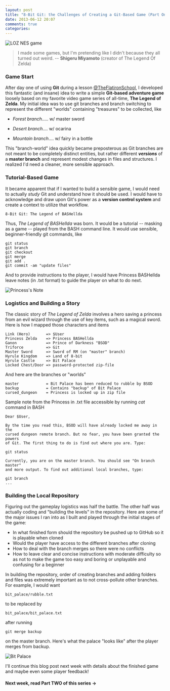 ```yaml
---
layout: post
title: "8-Bit Git: the Challenges of Creating a Git-Based Game (Part One)"
date: 2013-06-12 20:07
comments: true
categories:
---
```


![LOZ NES game](http://www.consoleclassix.com/info_img/Legend_of_Zelda_NES_ScreenShot1.jpg)
>I made some games, but I'm pretending like I didn't because they all turned out weird. -- **Shigeru Miyamoto** (creator of The Legend Of Zelda)

### Game Start

After day one of using **Git** during a lesson [@TheFlatironSchool](http://flatironschool.com "@FlatironSchool"), I developed this fantastic (and insane) idea to write a simple **Git-based adventure game** loosely based on my favorite video game series of all-time, **The Legend of Zelda**. My initial idea was to use git branches and branch switching to represent the different "worlds" containing "treasures" to be collected, like

- *Forest branch*….. w/ master sword

- *Desert branch*…. w/ ocarina

- *Mountain branch*…. w/ fairy in a bottle

This "branch-world" idea quickly became preposterous as Git branches are not meant to be completely distinct entities, but rather different _**versions**_ of a **master branch** and represent modest changes in files and structures. I realized I'd need a cleaner, more sensible approach.

### Tutorial-Based Game

It became apparent that if I wanted to build a sensible game, I would need to actually _study_ Git and understand how it should be used. I would have to acknowledge and draw upon Git's power as a **version control system** and create a context to utilize that workflow.

    8-Bit Git: The Legend of BASHellda

Thus, _The Legend of BASHellda_ was born. It would be a tutorial -- masking as a game -- played from the BASH command line. It would use sensible, beginner-friendly git commands, like

    git status
    git branch
    git checkout
    git merge
    git add .
    git commit -am "update files"

And to provide instructions to the player, I would have Princess BASHellda leave notes (in .txt format) to guide the player on what to do next.

![Princess's Note](http://www.ningmusic.com/img/BASHellda.png)

### Logistics and Building a Story


The classic story of _The Legend of Zelda_ involves a hero saving a princess from an evil wizard through the use of key items, such as a magical sword. Here is how I mapped those characters and items

    Link (Hero)       => $User
    Princess Zelda    => Princess BASHellda
    Ganon             => Prince of Darkness "BSOD"
    Triforce          => Git
    Master Sword      => Sword of RM (on "master" branch)
    Hyrule Kingdom    => Land of 8-bit
    Hyrule Castle     => Bit Palace
    Locked Chest/Door => password-protected zip-file

And here are the branches or "worlds"

    master            = Bit Palace has been reduced to rubble by BSOD
    backup            = Contains "backup" of Bit Palace
    cursed_dungeon    = Princess is locked up in zip file

Sample note from the Princess in .txt file accessible by running *cat* command in BASH

    Dear $User,

    By the time you read this, BSOD will have already locked me away in the
    cursed dungeon remote branch. But no fear, you have been granted the powers
    of Git. The first thing to do is find out where you are. Type:

    git status

    Currently, you are on the master branch. You should see "On branch master"
    and more output. To find out additional local branches, type:

    git branch
    ...

### Building the Local Repository

Figuring out the gameplay logistics was half the battle. The other half was actually coding and "building the levels" in the repository. Here are some of the major issues I ran into as I built and played through the initial stages of the game:

- In what finished form should the repository be pushed up to GitHub so it is playable when cloned
- Would the player have access to the different branches after cloning
- How to deal with the branch merges so there were no conflicts
- How to leave clear and concise instructions with moderate difficulty so as not to make the game too easy and boring or unplayable and confusing for a beginner

In building the repository, order of creating branches and adding folders and files was extremely important as to not cross-pollute other branches. For example, I would want

    bit_palace/rubble.txt

to be replaced by

    bit_palace/bit_palace.txt

after running

    git merge backup

on the master branch. Here's what the palace "looks like" after the player merges from backup.

![Bit Palace](http://www.ningmusic.com/img/bit_palace.png)

I'll continue this blog post next week with details about the finished game and maybe even some player feedback!

#### Next week, read Part TWO of this series ->





